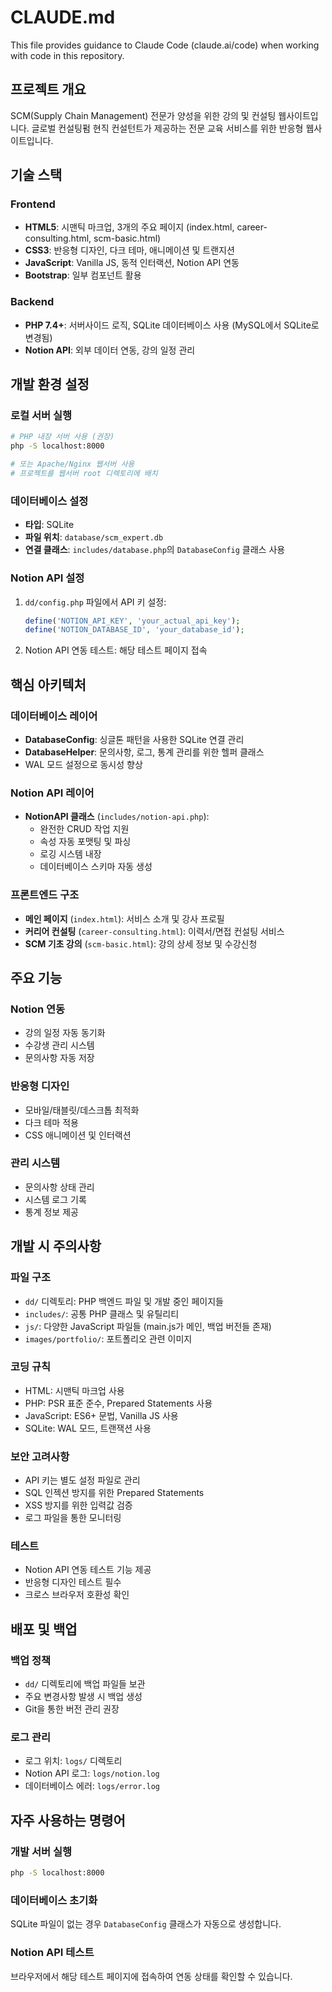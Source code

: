 # CLAUDE.md

This file provides guidance to Claude Code (claude.ai/code) when working with code in this repository.

## 프로젝트 개요

SCM(Supply Chain Management) 전문가 양성을 위한 강의 및 컨설팅 웹사이트입니다. 글로벌 컨설팅펌 현직 컨설턴트가 제공하는 전문 교육 서비스를 위한 반응형 웹사이트입니다.

## 기술 스택

### Frontend
- **HTML5**: 시맨틱 마크업, 3개의 주요 페이지 (index.html, career-consulting.html, scm-basic.html)
- **CSS3**: 반응형 디자인, 다크 테마, 애니메이션 및 트랜지션
- **JavaScript**: Vanilla JS, 동적 인터랙션, Notion API 연동
- **Bootstrap**: 일부 컴포넌트 활용

### Backend
- **PHP 7.4+**: 서버사이드 로직, SQLite 데이터베이스 사용 (MySQL에서 SQLite로 변경됨)
- **Notion API**: 외부 데이터 연동, 강의 일정 관리

## 개발 환경 설정

### 로컬 서버 실행
```bash
# PHP 내장 서버 사용 (권장)
php -S localhost:8000

# 또는 Apache/Nginx 웹서버 사용
# 프로젝트를 웹서버 root 디렉토리에 배치
```

### 데이터베이스 설정
- **타입**: SQLite
- **파일 위치**: `database/scm_expert.db`
- **연결 클래스**: `includes/database.php`의 `DatabaseConfig` 클래스 사용

### Notion API 설정
1. `dd/config.php` 파일에서 API 키 설정:
   ```php
   define('NOTION_API_KEY', 'your_actual_api_key');
   define('NOTION_DATABASE_ID', 'your_database_id');
   ```
2. Notion API 연동 테스트: 해당 테스트 페이지 접속

## 핵심 아키텍처

### 데이터베이스 레이어
- **DatabaseConfig**: 싱글톤 패턴을 사용한 SQLite 연결 관리
- **DatabaseHelper**: 문의사항, 로그, 통계 관리를 위한 헬퍼 클래스
- WAL 모드 설정으로 동시성 향상

### Notion API 레이어
- **NotionAPI 클래스** (`includes/notion-api.php`): 
  - 완전한 CRUD 작업 지원
  - 속성 자동 포맷팅 및 파싱
  - 로깅 시스템 내장
  - 데이터베이스 스키마 자동 생성

### 프론트엔드 구조
- **메인 페이지** (`index.html`): 서비스 소개 및 강사 프로필
- **커리어 컨설팅** (`career-consulting.html`): 이력서/면접 컨설팅 서비스
- **SCM 기초 강의** (`scm-basic.html`): 강의 상세 정보 및 수강신청

## 주요 기능

### Notion 연동
- 강의 일정 자동 동기화
- 수강생 관리 시스템
- 문의사항 자동 저장

### 반응형 디자인
- 모바일/태블릿/데스크톱 최적화
- 다크 테마 적용
- CSS 애니메이션 및 인터랙션

### 관리 시스템
- 문의사항 상태 관리
- 시스템 로그 기록
- 통계 정보 제공

## 개발 시 주의사항

### 파일 구조
- `dd/` 디렉토리: PHP 백엔드 파일 및 개발 중인 페이지들
- `includes/`: 공통 PHP 클래스 및 유틸리티
- `js/`: 다양한 JavaScript 파일들 (main.js가 메인, 백업 버전들 존재)
- `images/portfolio/`: 포트폴리오 관련 이미지

### 코딩 규칙
- HTML: 시맨틱 마크업 사용
- PHP: PSR 표준 준수, Prepared Statements 사용
- JavaScript: ES6+ 문법, Vanilla JS 사용
- SQLite: WAL 모드, 트랜잭션 사용

### 보안 고려사항
- API 키는 별도 설정 파일로 관리
- SQL 인젝션 방지를 위한 Prepared Statements
- XSS 방지를 위한 입력값 검증
- 로그 파일을 통한 모니터링

### 테스트
- Notion API 연동 테스트 기능 제공
- 반응형 디자인 테스트 필수
- 크로스 브라우저 호환성 확인

## 배포 및 백업

### 백업 정책
- `dd/` 디렉토리에 백업 파일들 보관
- 주요 변경사항 발생 시 백업 생성
- Git을 통한 버전 관리 권장

### 로그 관리
- 로그 위치: `logs/` 디렉토리
- Notion API 로그: `logs/notion.log`
- 데이터베이스 에러: `logs/error.log`

## 자주 사용하는 명령어

### 개발 서버 실행
```bash
php -S localhost:8000
```

### 데이터베이스 초기화
SQLite 파일이 없는 경우 `DatabaseConfig` 클래스가 자동으로 생성합니다.

### Notion API 테스트
브라우저에서 해당 테스트 페이지에 접속하여 연동 상태를 확인할 수 있습니다.